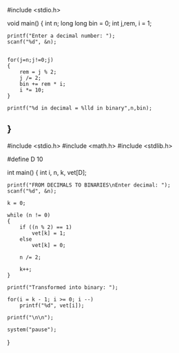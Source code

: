 #include <stdio.h>

void main()
{
    int n;
    long long bin = 0;
    int j,rem, i = 1;

    printf("Enter a decimal number: ");
    scanf("%d", &n);


    for(j=n;j!=0;j)
    {
        rem = j % 2;
        j /= 2;
        bin += rem * i;
        i *= 10;
    }

    printf("%d in decimal = %lld in binary",n,bin);
}
---------------------------------------------------
#include <stdio.h>
#include <math.h>
#include <stdlib.h>

#define D 10

int main()
{
	int i, n, k, vet[D];
   
	printf("FROM DECIMALS TO BINARIES\nEnter decimal: ");
	scanf("%d", &n);
   
	k = 0;
   
	while (n != 0)
	{
		if ((n % 2) == 1) 
			vet[k] = 1;
		else
			vet[k] = 0;
          
		n /= 2;
       
		k++;
	}
	
	printf("Transformed into binary: ");
    
	for(i = k - 1; i >= 0; i --)
		printf("%d", vet[i]);
		
	printf("\n\n");
    
	system("pause");
}
